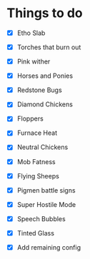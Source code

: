 # Things to do
- [x] Etho Slab
- [x] Torches that burn out
- [x] Pink wither
- [x] Horses and Ponies
- [x] Redstone Bugs
- [x] Diamond Chickens
- [x] Floppers
- [x] Furnace Heat
- [x] Neutral Chickens
- [x] Mob Fatness
- [x] Flying Sheeps
- [x] Pigmen battle signs
- [x] Super Hostile Mode
- [x] Speech Bubbles
- [x] Tinted Glass

- [x] Add remaining config